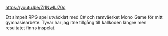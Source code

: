 https://youtu.be/Zj1NwIlJ70c

Ett simpelt RPG spel utväcklat med C# och ramväerket Mono Game för mitt gymnasiearbete. Tyvär har jag itne tillgång till källkoden längre men resultatet finns inspelat.
